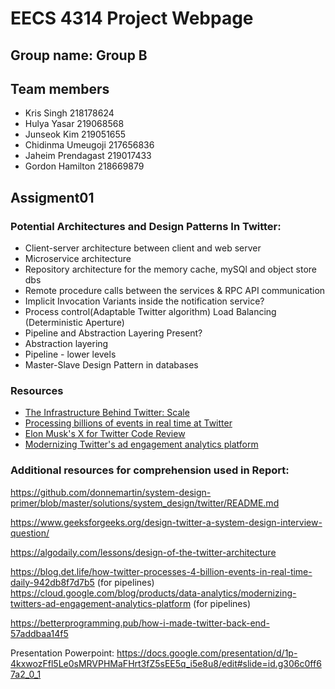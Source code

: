 # EECS 4314 Project Webpage

## Group name: Group B

## Team members
- Kris Singh 218178624
- Hulya Yasar 219068568
- Junseok Kim 219051655
- Chidinma Umeugoji 217656836
- Jaheim Prendagast 219017433
- Gordon Hamilton 218669879

## Assigment01
### Potential Architectures and Design Patterns In Twitter:
- Client-server architecture between client and web server
- Microservice architecture
- Repository architecture for the memory cache, mySQl and object store dbs
- Remote procedure calls between the services & RPC API communication 
- Implicit Invocation Variants inside the notification service?
- Process control(Adaptable Twitter algorithm) Load Balancing (Deterministic Aperture) 
- Pipeline and Abstraction Layering Present?
- Abstraction layering  
- Pipeline - lower levels 
- Master-Slave Design Pattern in databases


### Resources
- [The Infrastructure Behind Twitter: Scale](https://blog.x.com/engineering/en_us/topics/infrastructure/2017/the-infrastructure-behind-twitter-scale)
- [Processing billions of events in real time at Twitter](https://blog.x.com/engineering/en_us/topics/infrastructure/2021/processing-billions-of-events-in-real-time-at-twitter-)
- [Elon Musk's X for Twitter Code Review](https://x.com/elonmusk/status/1593899029531803649) 
- [Modernizing Twitter's ad engagement analytics platform](https://cloud.google.com/blog/products/data-analytics/modernizing-twitters-ad-engagement-analytics-platform)


### Additional resources for comprehension used in Report: 
https://github.com/donnemartin/system-design-primer/blob/master/solutions/system_design/twitter/README.md

https://www.geeksforgeeks.org/design-twitter-a-system-design-interview-question/

https://algodaily.com/lessons/design-of-the-twitter-architecture

https://blog.det.life/how-twitter-processes-4-billion-events-in-real-time-daily-942db8f7d7b5
(for pipelines)
https://cloud.google.com/blog/products/data-analytics/modernizing-twitters-ad-engagement-analytics-platform
(for pipelines)

https://betterprogramming.pub/how-i-made-twitter-back-end-57addbaa14f5 

Presentation Powerpoint: https://docs.google.com/presentation/d/1p-4kxwozFfl5Le0sMRVPHMaFHrt3fZ5sEE5q_i5e8u8/edit#slide=id.g306c0ff67a2_0_1
